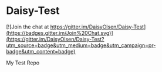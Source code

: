 Daisy-Test
==========

[![Join the chat at https://gitter.im/DaisyOlsen/Daisy-Test](https://badges.gitter.im/Join%20Chat.svg)](https://gitter.im/DaisyOlsen/Daisy-Test?utm_source=badge&utm_medium=badge&utm_campaign=pr-badge&utm_content=badge)

My Test Repo